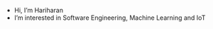 - Hi, I’m Hariharan
- I’m interested in Software Engineering, Machine Learning and IoT


<!---
Hariharan215/Hariharan215 is a ✨ special ✨ repository because its `README.md` (this file) appears on your GitHub profile.
You can click the Preview link to take a look at your changes.
--->
